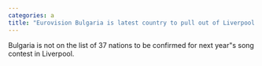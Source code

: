 ```yaml
---
categories: a
title: "Eurovision Bulgaria is latest country to pull out of Liverpool song contest"
---
```

Bulgaria is not on the list of 37 nations to be confirmed for next year"s song contest in Liverpool.